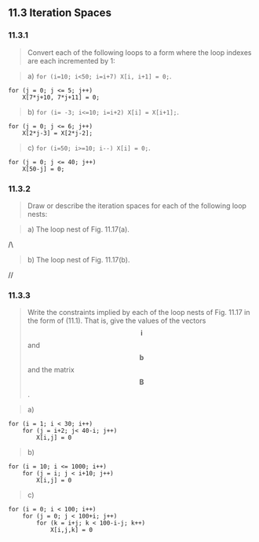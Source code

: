 ## 11.3 Iteration Spaces

### 11.3.1

> Convert each of the following loops to a form where the loop indexes are each incremented by 1:

> a) `for (i=10; i<50; i=i+7) X[i, i+1] = 0;`.

```
for (j = 0; j <= 5; j++)
    X[7*j+10, 7*j+11] = 0;
```

> b) `for (i= -3; i<=10; i=i+2) X[i] = X[i+1];`.

```
for (j = 0; j <= 6; j++)
    X[2*j-3] = X[2*j-2];
```

> c) `for (i=50; i>=10; i--) X[i] = 0;`.

```
for (j = 0; j <= 40; j++)
    X[50-j] = 0;
```

### 11.3.2

> Draw or describe the iteration spaces for each of the following loop nests:

> a) The loop nest of Fig. 11.17(a).

/\

> b) The loop nest of Fig. 11.17(b).

//

### 11.3.3

> Write the constraints implied by each of the loop nests of Fig. 11.17 in the form of (11.1). That is, give the values of the vectors $$\mathbf{i}$$ and $$\mathbf{b}$$ and the matrix $$\mathbf{B}$$.

> a)
```
for (i = 1; i < 30; i++)
    for (j = i+2; j< 40-i; j++)
        X[i,j] = 0
```

> b)
```
for (i = 10; i <= 1000; i++)
    for (j = i; j < i+10; j++)
        X[i,j] = 0
```

> c)
```
for (i = 0; i < 100; i++)
    for (j = 0; j < 100+i; j++)
        for (k = i+j; k < 100-i-j; k++)
            X[i,j,k] = 0
```
